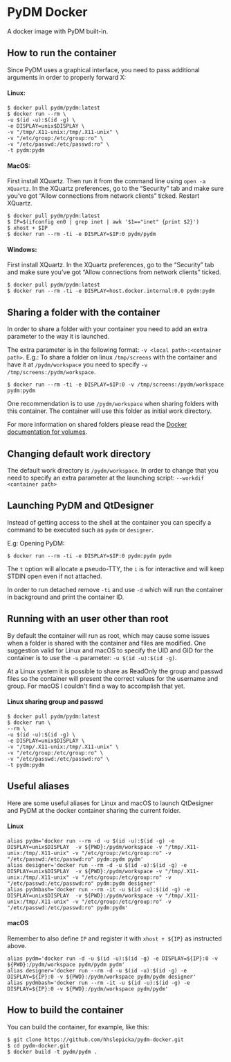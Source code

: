 
# PyDM Docker

A docker image with PyDM built-in.

## How to run the container

Since PyDM uses a graphical interface, you need to pass additional arguments in
order to properly forward X:

#### Linux:
```
$ docker pull pydm/pydm:latest
$ docker run --rm \
-u $(id -u):$(id -g) \
-e DISPLAY=unix$DISPLAY \
-v "/tmp/.X11-unix:/tmp/.X11-unix" \
-v "/etc/group:/etc/group:ro" \
-v "/etc/passwd:/etc/passwd:ro" \
-t pydm:pydm
```

#### MacOS:

First install XQuartz. Then run it from the command line using `open -a XQuartz`.
In the XQuartz preferences, go to the “Security” tab and make sure you’ve got
“Allow connections from network clients” ticked. Restart XQuartz.

```
$ docker pull pydm/pydm:latest
$ IP=$(ifconfig en0 | grep inet | awk '$1=="inet" {print $2}')
$ xhost + $IP
$ docker run --rm -ti -e DISPLAY=$IP:0 pydm/pydm
```

#### Windows:

First install XQuartz. In the XQuartz preferences, go to the “Security” tab and make sure you’ve got
“Allow connections from network clients” ticked.

```
$ docker pull pydm/pydm:latest
$ docker run --rm -ti -e DISPLAY=host.docker.internal:0.0 pydm:pydm
```

## Sharing a folder with the container

In order to share a folder with your container you need to add an extra parameter
to the way it is launched.

The extra parameter is in the following format: `-v <local path>:<container path>`.
E.g.: To share a folder on linux `/tmp/screens` with the container and have it at `/pydm/workspace`
you need to specify `-v /tmp/screens:/pydm/workspace`.

```
$ docker run --rm -ti -e DISPLAY=$IP:0 -v /tmp/screens:/pydm/workspace pydm:pydm
```

One recommendation is to use `/pydm/workspace` when sharing folders with this container.
The container will use this folder as initial work directory.


For more information on shared folders please read the 
[Docker documentation for volumes](https://docs.docker.com/storage/volumes/#start-a-container-with-a-volume).

## Changing default work directory

The default work directory is `/pydm/workspace`. In order to change that you
need to specify an extra parameter at the launching script: `--workdif <container path>`

## Launching PyDM and QtDesigner

Instead of getting access to the shell at the container you can specify a command
to be executed such as `pydm` or `designer`.

E.g: Opening PyDM:

```
$ docker run --rm -ti -e DISPLAY=$IP:0 pydm:pydm pydm
```

The `t` option will allocate a pseudo-TTY, the `i` is for interactive and will
keep STDIN open even if not attached.

In order to run detached remove `-ti` and use `-d` which will run the container
in background and print the container ID.

## Running with an user other than root
By default the container will run as root, which may cause some issues when
a folder is shared with the container and files are modified.
One suggestion valid for Linux and macOS to specify the UID and 
GID for the container is to use the `-u` parameter:
`-u $(id -u):$(id -g)`.

At a Linux system it is possible to share as ReadOnly the group and passwd files
so the container will present the correct values for the username and group. For
macOS I couldn't find a way to accomplish that yet.

#### Linux sharing group and passwd
```
$ docker pull pydm/pydm:latest
$ docker run \
--rm \
-u $(id -u):$(id -g) \
-e DISPLAY=unix$DISPLAY \
-v "/tmp/.X11-unix:/tmp/.X11-unix" \
-v "/etc/group:/etc/group:ro" \
-v "/etc/passwd:/etc/passwd:ro" \
-t pydm:pydm
```

## Useful aliases

Here are some useful aliases for Linux and macOS to launch QtDesigner and PyDM
at the docker container sharing the current folder.

#### Linux
```
alias pydm='docker run --rm -d -u $(id -u):$(id -g) -e DISPLAY=unix$DISPLAY  -v ${PWD}:/pydm/workspace -v "/tmp/.X11-unix:/tmp/.X11-unix" -v "/etc/group:/etc/group:ro" -v "/etc/passwd:/etc/passwd:ro" pydm:pydm pydm'
alias designer='docker run --rm -d -u $(id -u):$(id -g) -e DISPLAY=unix$DISPLAY  -v ${PWD}:/pydm/workspace -v "/tmp/.X11-unix:/tmp/.X11-unix" -v "/etc/group:/etc/group:ro" -v "/etc/passwd:/etc/passwd:ro" pydm:pydm designer'
alias pydmbash='docker run --rm -it -u $(id -u):$(id -g) -e DISPLAY=unix$DISPLAY  -v ${PWD}:/pydm/workspace -v "/tmp/.X11-unix:/tmp/.X11-unix" -v "/etc/group:/etc/group:ro" -v "/etc/passwd:/etc/passwd:ro" pydm:pydm'
```

#### macOS
Remember to also define `IP` and register it with `xhost + ${IP}` as instructed
above.
```
alias pydm='docker run -d -u $(id -u):$(id -g) -e DISPLAY=${IP}:0 -v ${PWD}:/pydm/workspace pydm/pydm pydm'
alias designer='docker run --rm -d -u $(id -u):$(id -g) -e DISPLAY=${IP}:0 -v ${PWD}:/pydm/workspace pydm/pydm designer'
alias pydmbash='docker run --rm -it -u $(id -u):$(id -g) -e DISPLAY=${IP}:0 -v ${PWD}:/pydm/workspace pydm/pydm'
```

## How to build the container

You can build the container, for example, like this:

```
$ git clone https://github.com/hhslepicka/pydm-docker.git
$ cd pydm-docker.git
$ docker build -t pydm/pydm .
```
